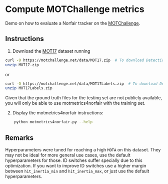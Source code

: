 # Compute MOTChallenge metrics
Demo on how to evaluate a Norfair tracker on the [MOTChallenge](https://motchallenge.net).

## Instructions

1. Download the [MOT17](https://motchallenge.net/data/MOT17/) dataset running

```bash
curl -O https://motchallenge.net/data/MOT17.zip  # To download Detections + Ground Truth + Images (5.5GB)  
unzip MOT17.zip
 ``` 
or

```bash
curl -O https://motchallenge.net/data/MOT17Labels.zip  # To download Detections + Ground Truth (9.7 MB)  
unzip MOT17Labels.zip
``` 

Given that the ground truth files for the testing set are not publicly available, you will only be able to use motmetrics4norfair with the training set.

2. Display the motmetrics4norfair instructions: 
```bash
    python motmetrics4norfair.py --help 
``` 

## Remarks

Hyperparameters were tuned for reaching a high `MOTA` on this dataset. They may not be ideal for more general use cases, use the default hyperparameters for those. ID switches suffer specially due to this optimization. If you want to improve ID switches use a higher margin between `hit_inertia_min` and `hit_inertia_max`, or just use the default hyperparameters.